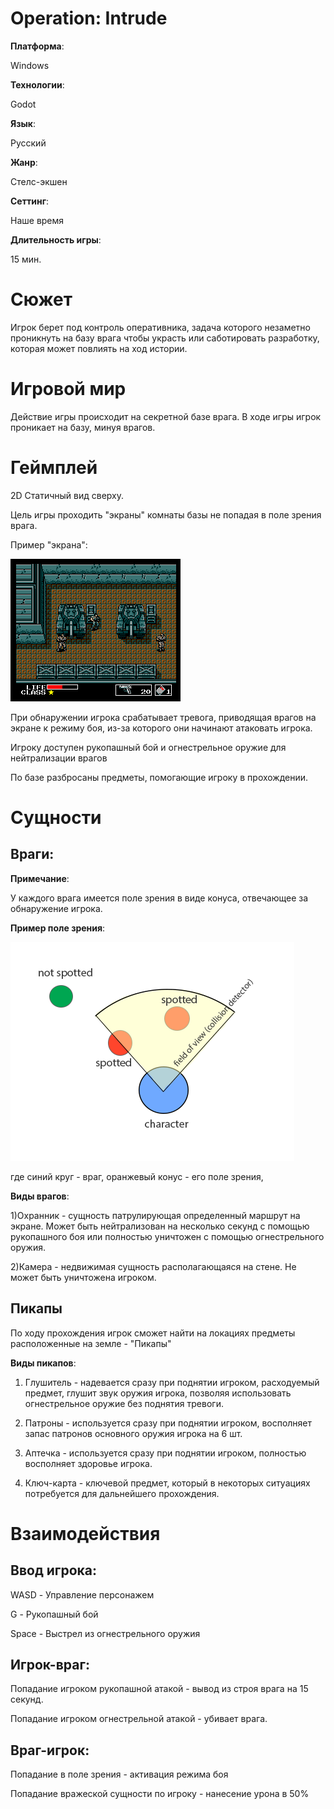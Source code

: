 # Operation: Intrude 

**Платформа**:

Windows

**Технологии**:

Godot

**Язык**: 

Русский

**Жанр**:

Стелс-экшен

**Сеттинг**:

Наше время

**Длительность игры**:

15 мин.

# Cюжет
Игрок берет под контроль оперативника, задача которого незаметно проникнуть на базу врага чтобы украсть или саботировать разработку, которая может повлиять на ход истории.



# Игровой мир
Действие игры происходит на секретной базе врага. В ходе игры игрок проникает на базу, минуя врагов.

# Геймплей
2D Статичный вид сверху.

Цель игры проходить "экраны" комнаты базы не попадая в поле зрения врага.

Пример "экрана":

![aa](https://github.com/hejthw/Game/blob/main/readme.img/Mgear.png)

При обнаружении игрока срабатывает тревога, приводящая врагов на экране к режиму боя, из-за которого они начинают атаковать игрока.

Игроку доступен рукопашный бой и огнестрельное оружие для нейтрализации врагов

По базе разбросаны предметы, помогающие игроку в прохождении.


# Сущности

## Враги:

**Примечание**:

У каждого врага имеется поле зрения в виде конуса, отвечающее за обнаружение игрока.

**Пример поле зрения**:

![aa](https://github.com/hejthw/Game/blob/main/readme.img/81WLT.png)

где синий круг - враг, оранжевый конус - его поле зрения, 

**Виды врагов**:

1)Охранник - сущность патрулирующая определенный маршрут на экране. Может быть нейтрализован на несколько секунд с помощью рукопашного боя или полностью уничтожен с помощью огнестрельного оружия.

2)Камера - недвижимая сущность располагающаяся на стене. Не может быть уничтожена игроком.

## Пикапы

По ходу прохождения игрок сможет найти на локациях предметы расположенные на земле - "Пикапы"

**Виды пикапов**:

1) Глушитель - надевается сразу при поднятии игроком, расходуемый предмет, глушит звук оружия игрока, позволяя использовать огнестрельное оружие без поднятия тревоги.

2) Патроны - используется сразу при поднятии игроком, восполняет запас патронов основного оружия игрока на 6 шт.

3) Аптечка - используется сразу при поднятии игроком, полностью восполняет здоровье игрока.

4) Ключ-карта - ключевой предмет, который в некоторых ситуациях потребуется для дальнейшего прохождения.

# Взаимодействия

## **Ввод игрока**:

WASD - Управление персонажем

G - Рукопашный бой

Space - Выстрел из огнестрельного оружия


## **Игрок-враг**:

Попадание игроком рукопашной атакой - вывод из строя врага на 15 секунд.

Попадание игроком огнестрельной атакой - убивает врага.

## **Враг-игрок**:

Попадание в поле зрения - активация режима боя

Попадание вражеской сущности по игроку - нанесение урона в 50% 


